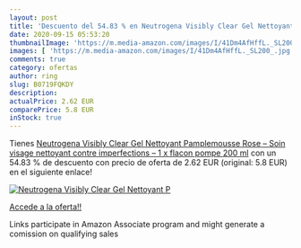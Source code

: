 ```yaml
---
layout: post
title: 'Descuento del 54.83 % en Neutrogena Visibly Clear Gel Nettoyant P'
date: 2020-09-15 05:53:20
thumbnailImage: 'https://m.media-amazon.com/images/I/41Dm4AfHffL._SL200_.jpg'
images: [ 'https://m.media-amazon.com/images/I/41Dm4AfHffL._SL200_.jpg' ]
comments: true
category: ofertas
author: ring
slug: B0719FQKDY
description:
actualPrice: 2.62 EUR
comparePrice: 5.8 EUR
inStock: true
---
```


Tienes [Neutrogena Visibly Clear Gel Nettoyant Pamplemousse Rose – Soin visage nettoyant contre imperfections – 1 x flacon pompe 200 ml](https://www.amazon.fr/dp/B0719FQKDY/?tag=tolees0d-21) con un 54.83 % de descuento con precio de oferta de 2.62 EUR (original: 5.8 EUR) en el siguiente enlace!

[![Neutrogena Visibly Clear Gel Nettoyant P](https://m.media-amazon.com/images/I/41Dm4AfHffL._SL200_.jpg)](https://www.amazon.fr/dp/B0719FQKDY/?tag=tolees0d-21)

[Accede a la oferta!!](https://www.amazon.fr/dp/B0719FQKDY/?tag=tolees0d-21)

Links participate in Amazon Associate program and might generate a comission on qualifying sales


